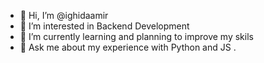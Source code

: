 - 👋 Hi, I’m @ighidaamir
- 👀 I’m interested in Backend Development 
- 🌱 I’m currently learning and planning to improve my skils
- 💞️ Ask me about my experience with Python and JS .
  

<!---
ighidaamir/ighidaamir is a ✨ special ✨ repository because its `README.md` (this file) appears on your GitHub profile.
You can click the Preview link to take a look at your changes.
--->
